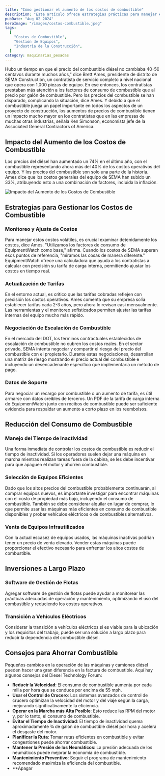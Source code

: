 ```yaml
---
title: "Cómo gestionar el aumento de los costos de combustible"
description: "Este artículo ofrece estrategias prácticas para manejar el aumento de los costos de combustible en la industria de la construcción, destacando la importancia de la gestión eficiente de equipos y la optimización de costos operativos."
pubDate: "Aug 02 2024"
heroImage: "/images/costos-combustible.jpeg"
tags:
  [
    "Costos de Combustible",
    "Gestión de Equipos",
    "Industria de la Construcción",
  ]
category: maquinarias_pesadas
---
```


Hubo un tiempo en que el precio del combustible diésel no cambiaba 40-50 centavos durante muchos años," dice Brett Ames, presidente de distrito de SEMA Construction, un contratista de servicio completo a nivel nacional que opera con 1,000 piezas de equipo. En ese entonces, los contratistas prestaban más atención a los factores de consumo de combustible que al precio por galón de combustible. Pero los precios del combustible se han disparado, complicando la situación, dice Ames. Y debido a que el combustible juega un papel importante en todos los aspectos de un proyecto de construcción, los aumentos de precios de combustible tienen un impacto mucho mayor en los contratistas que en las empresas de muchas otras industrias, señala Ken Simonson, economista jefe de la Associated General Contractors of America.

## Impacto del Aumento de los Costos de Combustible

Los precios del diésel han aumentado un 74% en el último año, con el combustible representando ahora más del 40% de los costos operativos del equipo. Y los precios del combustible son solo una parte de la historia. Ames dice que los costos generales del equipo de SEMA han subido un 33%, atribuyendo esto a una combinación de factores, incluida la inflación.

![Impacto del Aumento de los Costos de Combustible](/images/grafica-combustible.jpeg)

## Estrategias para Gestionar los Costos de Combustible

### Monitoreo y Ajuste de Costos

Para manejar estos costos volátiles, es crucial examinar detenidamente los costos, dice Ames. "Utilizamos los factores de consumo de EquipmentWatch como base," afirma. Cuando los costos de SEMA superan esos puntos de referencia, "miramos las cosas de manera diferente." EquipmentWatch ofrece una calculadora que ayuda a los contratistas a calcular con precisión su tarifa de carga interna, permitiendo ajustar los costos en tiempo real.

### Actualización de Tarifas

En el entorno actual, es crítico que las tarifas cobradas reflejen con precisión los costos operativos. Ames comenta que su empresa solía establecer tarifas cada 2-3 años, pero ahora lo revisan casi mensualmente. Las herramientas y el monitoreo sofisticados permiten ajustar las tarifas internas del equipo mucho más rápido.

### Negociación de Escalación de Combustible

En el mercado del DOT, los términos contractuales establecidos de escalación de combustible no cubren los costos reales. En el sector privado, SEMA intenta negociar y compartir el riesgo del precio del combustible con el propietario. Durante estas negociaciones, desarrollan una matriz de riesgo mostrando el precio actual del combustible e incluyendo un desencadenante específico que implementaría un método de pago.

### Datos de Soporte

Para negociar un recargo por combustible o un aumento de tarifa, es útil armarse con datos creíbles de terceros. Un PDF de la tarifa de carga interna de EquipmentWatch junto con recibos de combustible puede ser suficiente evidencia para respaldar un aumento a corto plazo en los reembolsos.

## Reducción del Consumo de Combustible

### Manejo del Tiempo de Inactividad

Una forma inmediata de controlar los costos de combustible es reducir el tiempo de inactividad. Si los operadores suelen dejar una máquina en marcha mientras realizan tareas fuera de la cabina, se les debe incentivar para que apaguen el motor y ahorren combustible.

### Selección de Equipos Eficientes

Dado que los altos precios del combustible probablemente continuarán, al comprar equipos nuevos, es importante investigar para encontrar máquinas con el costo de propiedad más bajo, incluyendo el consumo de combustible. También se debe considerar alquilar en lugar de comprar, lo que permite usar las máquinas más eficientes en consumo de combustible disponibles y probar vehículos eléctricos o de combustibles alternativos.

### Venta de Equipos Infrautilizados

Con la actual escasez de equipos usados, las máquinas inactivas podrían tener un precio de venta elevado. Vender estas máquinas puede proporcionar el efectivo necesario para enfrentar los altos costos de combustible.

## Inversiones a Largo Plazo

### Software de Gestión de Flotas

Agregar software de gestión de flotas puede ayudar a monitorear las prácticas adecuadas de operación y mantenimiento, optimizando el uso del combustible y reduciendo los costos operativos.

### Transición a Vehículos Eléctricos

Considerar la transición a vehículos eléctricos si es viable para la ubicación y los requisitos del trabajo, puede ser una solución a largo plazo para reducir la dependencia del combustible diésel.

## Consejos para Ahorrar Combustible

Pequeños cambios en la operación de las máquinas y camiones diésel pueden hacer una gran diferencia en la factura de combustible. Aquí hay algunos consejos del Diesel Technology Forum:

- **Reducir la Velocidad**: El consumo de combustible aumenta por cada milla por hora que se conduce por encima de 55 mph.
- **Usar el Control de Crucero**: Los sistemas avanzados de control de crucero optimizan la velocidad del motor y del viaje según la carga, mejorando significativamente la eficiencia.
- **Operar en la Marcha más Alta Posible**: Esto reduce las RPM del motor y, por lo tanto, el consumo de combustible.
- **Evitar el Tiempo de Inactividad**: El tiempo de inactividad quema aproximadamente ¾ de galón de combustible diésel por hora y acelera el desgaste del motor.
- **Planificar la Ruta**: Tomar rutas eficientes en combustible y evitar congestiones puede ahorrar combustible.
- **Mantener la Presión de los Neumáticos**: La presión adecuada de los neumáticos puede mejorar la economía de combustible.
- **Mantenimiento Preventivo**: Seguir el programa de mantenimiento recomendado maximiza la eficiencia del combustible.
- \*\*Apagar
